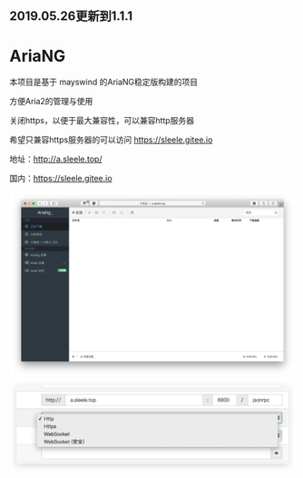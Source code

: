 ## 2019.05.26更新到1.1.1
# AriaNG
本项目是基于 mayswind 的AriaNG稳定版构建的项目

方便Aria2的管理与使用

关闭https，以便于最大兼容性，可以兼容http服务器

希望只兼容https服务器的可以访问
https://sleele.gitee.io
   

地址：http://a.sleele.top/

国内：https://sleele.gitee.io

![示例图片加载失败](https://raw.githubusercontent.com/SuperNG6/pic/master/pic/Xnip2019-04-10_09-24-41.png)
![示例图片加载失败](https://raw.githubusercontent.com/SuperNG6/pic/master/pic/Xnip2019-04-10_09-21-37.png)


